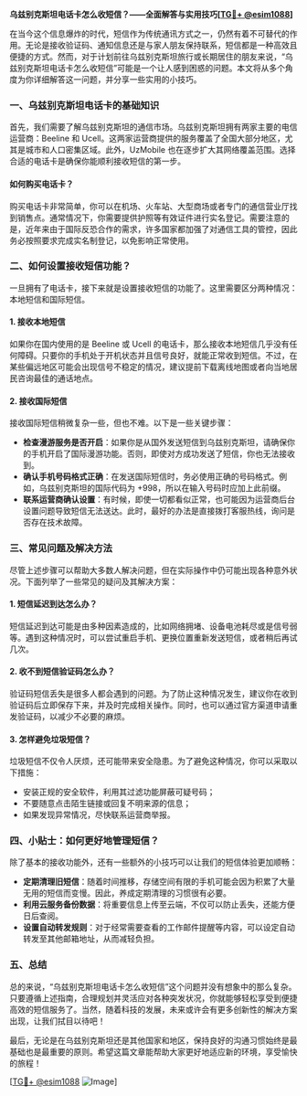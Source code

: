 **乌兹别克斯坦电话卡怎么收短信？——全面解答与实用技巧[[TG💪+ @esim1088](https://t.me/s/esim1088)]**

在当今这个信息爆炸的时代，短信作为传统通讯方式之一，仍然有着不可替代的作用。无论是接收验证码、通知信息还是与家人朋友保持联系，短信都是一种高效且便捷的方式。然而，对于计划前往乌兹别克斯坦旅行或长期居住的朋友来说，“乌兹别克斯坦电话卡怎么收短信”可能是一个让人感到困惑的问题。本文将从多个角度为你详细解答这一问题，并分享一些实用的小技巧。

### 一、乌兹别克斯坦电话卡的基础知识

首先，我们需要了解乌兹别克斯坦的通信市场。乌兹别克斯坦拥有两家主要的电信运营商：Beeline 和 Ucell。这两家运营商提供的服务覆盖了全国大部分地区，尤其是城市和人口密集区域。此外，UzMobile 也在逐步扩大其网络覆盖范围。选择合适的电话卡是确保你能顺利接收短信的第一步。

#### 如何购买电话卡？

购买电话卡非常简单，你可以在机场、火车站、大型商场或者专门的通信营业厅找到销售点。通常情况下，你需要提供护照等有效证件进行实名登记。需要注意的是，近年来由于国际反恐合作的需求，许多国家都加强了对通信工具的管控，因此务必按照要求完成实名制登记，以免影响正常使用。

### 二、如何设置接收短信功能？

一旦拥有了电话卡，接下来就是设置接收短信的功能了。这里需要区分两种情况：本地短信和国际短信。

#### 1. 接收本地短信

如果你在国内使用的是 Beeline 或 Ucell 的电话卡，那么接收本地短信几乎没有任何障碍。只要你的手机处于开机状态并且信号良好，就能正常收到短信。不过，在某些偏远地区可能会出现信号不稳定的情况，建议提前下载离线地图或者向当地居民咨询最佳的通话地点。

#### 2. 接收国际短信

接收国际短信稍微复杂一些，但也不难。以下是一些关键步骤：

- **检查漫游服务是否开启**：如果你是从国外发送短信到乌兹别克斯坦，请确保你的手机开启了国际漫游功能。否则，即使对方成功发送了短信，你也无法接收到。
- **确认手机号码格式正确**：在发送国际短信时，务必使用正确的号码格式。例如，乌兹别克斯坦的国际代码为 +998，所以在输入号码时应加上此前缀。
- **联系运营商确认设置**：有时候，即使一切都看似正常，也可能因为运营商后台设置问题导致短信无法送达。此时，最好的办法是直接拨打客服热线，询问是否存在技术故障。

### 三、常见问题及解决方法

尽管上述步骤可以帮助大多数人解决问题，但在实际操作中仍可能出现各种意外状况。下面列举了一些常见的疑问及其解决方案：

#### 1. 短信延迟到达怎么办？

短信延迟到达可能是由多种因素造成的，比如网络拥堵、设备电池耗尽或是信号弱等。遇到这种情况时，可以尝试重启手机、更换位置重新发送短信，或者稍后再试几次。

#### 2. 收不到短信验证码怎么办？

验证码短信丢失是很多人都会遇到的问题。为了防止这种情况发生，建议你在收到验证码后立即保存下来，并及时完成相关操作。同时，也可以通过官方渠道申请重发验证码，以减少不必要的麻烦。

#### 3. 怎样避免垃圾短信？

垃圾短信不仅令人厌烦，还可能带来安全隐患。为了避免这种情况，你可以采取以下措施：
- 安装正规的安全软件，利用其过滤功能屏蔽可疑号码；
- 不要随意点击陌生链接或回复不明来源的信息；
- 如果发现异常情况，尽快联系运营商举报。

### 四、小贴士：如何更好地管理短信？

除了基本的接收功能外，还有一些额外的小技巧可以让我们的短信体验更加顺畅：

- **定期清理旧短信**：随着时间推移，存储空间有限的手机可能会因为积累了大量无用的短信而变慢。因此，养成定期清理的习惯很有必要。
- **利用云服务备份数据**：将重要信息上传至云端，不仅可以防止丢失，还能方便日后查阅。
- **设置自动转发规则**：对于经常需要查看的工作邮件提醒等内容，可以设定自动转发至其他邮箱地址，从而减轻负担。

### 五、总结

总的来说，“乌兹别克斯坦电话卡怎么收短信”这个问题并没有想象中的那么复杂。只要遵循上述指南，合理规划并灵活应对各种突发状况，你就能够轻松享受到便捷高效的短信服务了。当然，随着科技的发展，未来或许会有更多创新性的解决方案出现，让我们拭目以待吧！

最后，无论是在乌兹别克斯坦还是其他国家和地区，保持良好的沟通习惯始终是最基础也是最重要的原则。希望这篇文章能帮助大家更好地适应新的环境，享受愉快的旅程！

[[TG💪+ @esim1088](https://t.me/s/esim1088) ![Image](https://i.postimg.cc/4NQfJmqS/Snipaste-2025-05-13-00-14-12.png)]
